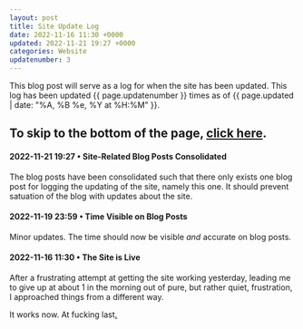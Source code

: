 ```yaml
---
layout: post
title: Site Update Log
date: 2022-11-16 11:30 +0000
updated: 2022-11-21 19:27 +0000
categories: Website
updatenumber: 3
---
```


This blog post will serve as a log for when the site has been updated. This log has been updated <span class="updatenumber">{{ page.updatenumber }}</span> times as of <span class="updated">{{ page.updated | date: "%A, %B %e, %Y at %H:%M" }}</span>.
<!--more-->
To skip to the bottom of the page, [click here](#bottom).
---

#### 2022-11-21 19:27 • Site-Related Blog Posts Consolidated

The blog posts have been consolidated such that there only exists one blog post for logging the updating of the site, namely this one. It should prevent satuation of the blog with updates about the site.

#### 2022-11-19 23:59 • Time Visible on Blog Posts

Minor updates. The time should now be visible *and* accurate on blog posts.

#### 2022-11-16 11:30 • The Site is Live

After a frustrating attempt at getting the site working yesterday, leading me to give up at about 1 in the morning out of pure, but rather quiet, frustration, I approached things from a different way.

It works now. At fucking last<a href="#bottom">.</a>